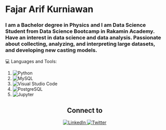 # Fajar Arif Kurniawan

### I am a Bachelor degree in Physics and I am Data Science Student from Data Science Bootcamp in Rakamin Academy. Have an interest in data science and data analysis. Passionate about collecting, analyzing, and interpreting large datasets, and developing new casting models.

💻 Languages and Tools:
1. ![Python](https://img.shields.io/badge/-Python-05122A?style=flat&logo=python)&nbsp;
2. ![MySQL](https://img.shields.io/badge/MySQL-005C84?style=for-the-badge&logo=mysql&logoColor=white)
3. ![Visual Studio Code](https://img.shields.io/badge/-Visual%20Studio%20Code-05122A?style=flat&logo=visual-studio-code&logoColor=007ACC)&nbsp;
4. ![PostgreSQL](https://img.shields.io/badge/PostgreSQL-316192?style=for-the-badge&logo=postgresql&logoColor=white)
5. ![Jupyter](https://img.shields.io/badge/Jupyter-F37626.svg?&style=for-the-badge&logo=Jupyter&logoColor=white)

<h2 align='center'> Connect to </h2>
<p align="center">
   <a href="https://www.linkedin.com/in/fajararifkurniawan/" target="_blank">
   <img src="https://img.shields.io/badge/linkedin-%230077B5.svg?&style=for-the-badge&logo=linkedin&logoColor=white&color=071A2C" alt="LinkedIn"/>
   </a>
   <a href="https://twitter.com/FArifK28" target="_blank">
   <img src="https://img.shields.io/badge/Twitter-1DA1F2?style=for-the-badge&logo=twitter&logoColor=white" alt="Twitter"/>
   </a>
